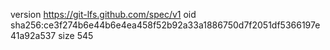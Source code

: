 version https://git-lfs.github.com/spec/v1
oid sha256:ce3f274b6e44b6e4ea458f52b92a33a1886750d7f2051df5366197e41a92a537
size 545
